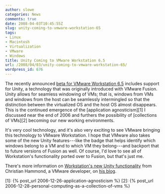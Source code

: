 ```yaml
---
author: slowe
categories: News
comments: true
date: 2008-04-03T10:45:55Z
slug: unity-coming-to-vmware-workstation-65
tags:
- Linux
- Macintosh
- Virtualization
- VMware
- Windows
title: Unity Coming to VMware Workstation 6.5
url: /2008/04/03/unity-coming-to-vmware-workstation-65/
wordpress_id: 676
---
```


The recently announced [beta for VMware Workstation 6.5](http://communities.vmware.com/community/beta/workstation6.5) includes support for Unity, a technology that was originally introduced with VMware Fusion. Unity allows for seamless windowing of VMs; that is, windows from VMs and windows from the host can be seamlessly intermingled so that the distinction between the virtualized OS and the host OS almost disappears. This is the continued emergence of the [application agnosticism][1] I discussed near the end of 2006 and furthers the possibility of [collections of VMs][2] becoming our new working environments.

It's very cool technology, and it's also very exciting to see VMware bringing this technology to VMware Workstation. I hope that VMware also takes some of the new Unity features---like the badge that helps identify which windows belong to a VM and to which VM they belong---and backport that to future versions of Fusion as well. Of course, I'd love to see all of Workstation's functionality ported over to Fusion, but that's just me.

There's more information on [Workstation's new Unity functionality](http://www.chipx86.com/blog/?p=250) from Christian Hammond, a VMware developer, on [his blog](http://www.chipx86.com/blog/).

[1]: {% post_url 2006-12-26-application-agnosticism %}
[2]: {% post_url 2006-12-28-personal-computing-as-a-collection-of-vms %}
